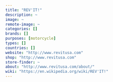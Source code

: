 ```yaml
---
title: "REV'IT!"
description: ~
image: ~
remote-image: ~
categories: []
brands: []
purposes: [motorcycle]
types: []
countries: []
website: "http://www.revitusa.com"
shop: "http://www.revitusa.com"
store-finder: ~
about: "http://www.revitusa.com/about/"
wiki: "https://en.wikipedia.org/wiki/REV'IT!"
---
```

